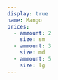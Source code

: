 ```yaml
---
display: true
name: Mango
prices:
  - ammount: 2
    size: sm
  - ammount: 3
    size: md
  - ammount: 5
    size: lg
---
```

